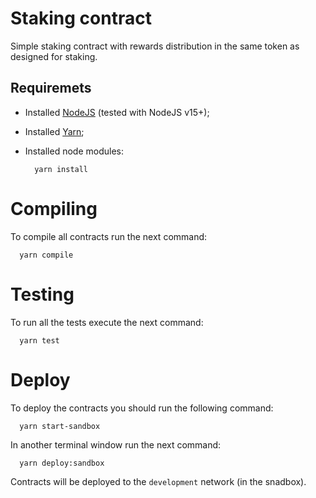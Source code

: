 # Staking contract

Simple staking contract with rewards distribution in the same token as designed
for staking.

## Requiremets

- Installed [NodeJS](https://nodejs.org/en/) (tested with NodeJS v15+);
- Installed [Yarn](https://classic.yarnpkg.com/lang/en/docs/install/#mac-stable);
- Installed node modules:

  ```shell
    yarn install
  ```

# Compiling

To compile all contracts run the next command:

```shell
  yarn compile
```

# Testing

To run all the tests execute the next command:

```shell
  yarn test
```

# Deploy

To deploy the contracts you should run the following command:

```shell
  yarn start-sandbox
```

In another terminal window run the next command:

```shell
  yarn deploy:sandbox
```

Contracts will be deployed to the `development` network (in the snadbox).
